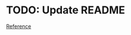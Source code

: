 # TODO: Update README
[Reference](https://www.youtube.com/watch?v=y6XCebnB9gs&pp=ygURZ2l0IHN0b3cgZG90ZmlsZXM%3D)
